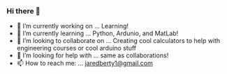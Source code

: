 ### Hi there 👋
- 🔭 I’m currently working on ... Learning!
- 🌱 I’m currently learning ... Python, Ardunio, and MatLab!
- 👯 I’m looking to collaborate on ... Creating cool calculators to help with engineering courses or cool arduino stuff
- 🤔 I’m looking for help with ... same as collaborations!
- 📫 How to reach me: ... jaredberty1@gmail.com

<!--
**JaredBerty/JaredBerty** is a ✨ _special_ ✨ repository because its `README.md` (this file) appears on your GitHub profile.

Here are some ideas to get you started:


- 💬 Ask me about ...

- 😄 Pronouns: ...
- ⚡ Fun fact: ...
-->
